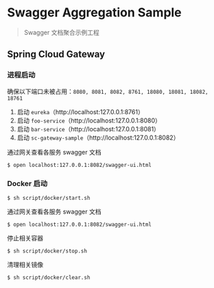 # Swagger Aggregation Sample

> Swagger 文档聚合示例工程

## Spring Cloud Gateway

### 进程启动

确保以下端口未被占用：`8080, 8081, 8082, 8761, 18080, 18081, 18082, 18761`

1. 启动 `eureka`（http://localhost:127.0.0.1:8761）
2. 启动 `foo-service`（http://localhost:127.0.0.1:8080）
3. 启动 `bar-service`（http://localhost:127.0.0.1:8081）
4. 启动 `sc-gateway-sample`（http://localhost:127.0.0.1:8082）

通过网关查看各服务 swagger 文档

    $ open localhost:127.0.0.1:8082/swagger-ui.html

### Docker 启动

    $ sh script/docker/start.sh

通过网关查看各服务 swagger 文档

    $ open localhost:127.0.0.1:8082/swagger-ui.html

停止相关容器

    $ sh script/docker/stop.sh

清理相关镜像

    $ sh script/docker/clear.sh

